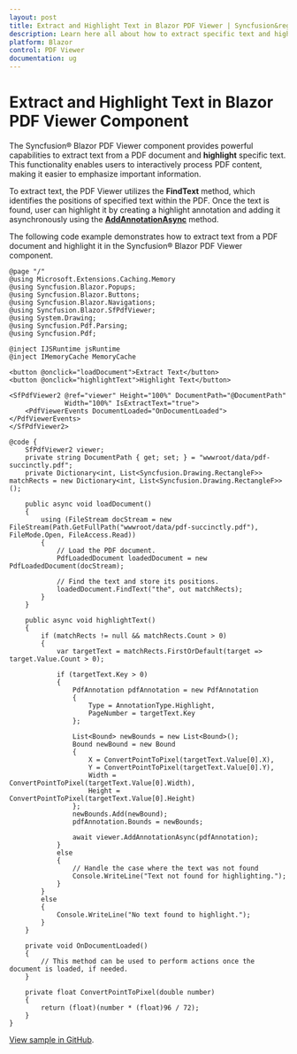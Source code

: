 ```yaml
---
layout: post
title: Extract and Highlight Text in Blazor PDF Viewer | Syncfusion&reg;
description: Learn here all about how to extract specific text and highlight it in the Syncfusion&reg; Blazor PDF Viewer component.
platform: Blazor
control: PDF Viewer
documentation: ug
---
```


# Extract and Highlight Text in Blazor PDF Viewer Component

The Syncfusion&reg; Blazor PDF Viewer component provides powerful capabilities to extract text from a PDF document and **highlight** specific text. This functionality enables users to interactively process PDF content, making it easier to emphasize important information.

To extract text, the PDF Viewer utilizes the **FindText** method, which identifies the positions of specified text within the PDF. Once the text is found, user can highlight it by creating a highlight annotation and adding it asynchronously using the [**AddAnnotationAsync**](https://help.syncfusion.com/cr/blazor/Syncfusion.Blazor.SfPdfViewer.PdfViewerBase.html#Syncfusion_Blazor_SfPdfViewer_PdfViewerBase_AddAnnotationAsync_Syncfusion_Blazor_SfPdfViewer_PdfAnnotation_) method.

The following code example demonstrates how to extract text from a PDF document and highlight it in the Syncfusion&reg; Blazor PDF Viewer component.

```cshtml
@page "/"
@using Microsoft.Extensions.Caching.Memory
@using Syncfusion.Blazor.Popups;
@using Syncfusion.Blazor.Buttons;
@using Syncfusion.Blazor.Navigations;
@using Syncfusion.Blazor.SfPdfViewer;
@using System.Drawing;
@using Syncfusion.Pdf.Parsing;
@using Syncfusion.Pdf;

@inject IJSRuntime jsRuntime
@inject IMemoryCache MemoryCache

<button @onclick="loadDocument">Extract Text</button>
<button @onclick="highlightText">Highlight Text</button>

<SfPdfViewer2 @ref="viewer" Height="100%" DocumentPath="@DocumentPath"
              Width="100%" IsExtractText="true">
    <PdfViewerEvents DocumentLoaded="OnDocumentLoaded"></PdfViewerEvents>
</SfPdfViewer2>

@code {
    SfPdfViewer2 viewer;
    private string DocumentPath { get; set; } = "wwwroot/data/pdf-succinctly.pdf";
    private Dictionary<int, List<Syncfusion.Drawing.RectangleF>> matchRects = new Dictionary<int, List<Syncfusion.Drawing.RectangleF>>();

    public async void loadDocument()
    {
        using (FileStream docStream = new FileStream(Path.GetFullPath("wwwroot/data/pdf-succinctly.pdf"), FileMode.Open, FileAccess.Read))
        {
            // Load the PDF document.
            PdfLoadedDocument loadedDocument = new PdfLoadedDocument(docStream);

            // Find the text and store its positions.
            loadedDocument.FindText("the", out matchRects);
        }
    }

    public async void highlightText()
    {
        if (matchRects != null && matchRects.Count > 0)
        {
            var targetText = matchRects.FirstOrDefault(target => target.Value.Count > 0);

            if (targetText.Key > 0)
            {
                PdfAnnotation pdfAnnotation = new PdfAnnotation
                {
                    Type = AnnotationType.Highlight,
                    PageNumber = targetText.Key
                };

                List<Bound> newBounds = new List<Bound>();
                Bound newBound = new Bound
                {
                    X = ConvertPointToPixel(targetText.Value[0].X),
                    Y = ConvertPointToPixel(targetText.Value[0].Y),
                    Width = ConvertPointToPixel(targetText.Value[0].Width),
                    Height = ConvertPointToPixel(targetText.Value[0].Height)
                };
                newBounds.Add(newBound);
                pdfAnnotation.Bounds = newBounds;

                await viewer.AddAnnotationAsync(pdfAnnotation);
            }
            else
            {
                // Handle the case where the text was not found
                Console.WriteLine("Text not found for highlighting.");
            }
        }
        else
        {
            Console.WriteLine("No text found to highlight.");
        }
    }

    private void OnDocumentLoaded()
    {
        // This method can be used to perform actions once the document is loaded, if needed.
    }

    private float ConvertPointToPixel(double number)
    {
        return (float)(number * (float)96 / 72);
    }
}
```

 [View sample in GitHub](https://github.com/SyncfusionExamples/blazor-pdf-viewer-examples/tree/master/Common/Extract%20Particular%20Text%20and%20Highlight).
